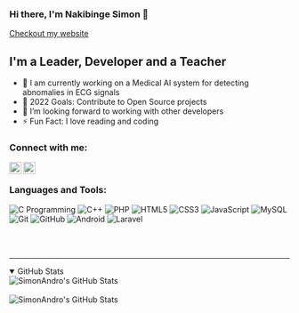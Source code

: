 ### Hi there, I'm Nakibinge Simon 👋 

[Checkout my website](https://simonandro.github.io/)

## I'm a Leader, Developer and a Teacher 

- 🔭 I am currently working on a Medical AI system for detecting abnomalies in ECG signals
- 🥅 2022 Goals: Contribute to Open Source projects
- 👯 I’m looking forward to working with other developers
- ⚡ Fun Fact: I love reading and coding

### Connect with me:


[<img align="left" alt="Simonnakibinge | Twitter" width="22px" src="https://cdn.jsdelivr.net/npm/simple-icons@v3/icons/twitter.svg" />][twitter]
[<img align="left" alt="Simonnakibinge | LinkedIn" width="22px" src="https://cdn.jsdelivr.net/npm/simple-icons@v3/icons/linkedin.svg" />][linkedin]


<br />

### Languages and Tools:

![C Programming](https://img.shields.io/badge/c-%2300599C.svg?style=for-the-badge&logo=c&logoColor=white)
![C++](https://img.shields.io/badge/c++-%2300599C.svg?style=for-the-badge&logo=c%2B%2B&logoColor=white)
![PHP](https://img.shields.io/badge/php-%23777BB4.svg?style=for-the-badge&logo=php&logoColor=white)
![HTML5](https://img.shields.io/badge/html5-%23E34F26.svg?style=for-the-badge&logo=html5&logoColor=white)
![CSS3](https://img.shields.io/badge/css3-%231572B6.svg?style=for-the-badge&logo=css3&logoColor=white)
![JavaScript](https://img.shields.io/badge/javascript-%23323330.svg?style=for-the-badge&logo=javascript&logoColor=%23F7DF1E)
![MySQL](https://img.shields.io/badge/mysql-%2300f.svg?style=for-the-badge&logo=mysql&logoColor=white)
![Git](https://img.shields.io/badge/git-%23F05033.svg?style=for-the-badge&logo=git&logoColor=white)
![GitHub](https://img.shields.io/badge/github-%23121011.svg?style=for-the-badge&logo=github&logoColor=white)
![Android](https://img.shields.io/badge/Android-3DDC84?style=for-the-badge&logo=android&logoColor=white)
![Laravel](https://img.shields.io/badge/laravel-%23FF2D20.svg?style=for-the-badge&logo=laravel&logoColor=white)

<br />
<br />

---

<details open>
  <summary>GitHub Stats</summary>

  <img align="left" alt="SimonAndro's GitHub Stats" src="https://github-readme-stats.vercel.app/api?username=simonandro&count_private=true&show_icons=true&hide_border=true&theme=merko" />
<br>
<br>
   <img align="left" alt="SimonAndro's GitHub Stats" src="https://github-readme-stats.vercel.app/api/top-langs/?username=simonandro&layout=compact&theme=merko" />

</details>


[twitter]: https://twitter.com/Simonnakibinge
[linkedin]: https://www.linkedin.com/in/nakibinge-simon-9ba437191
[github]: https://github.com/SimonAndro


[blockchainConceptsRepo]:https://github.com/SimonAndro/BlockchainConcepts

